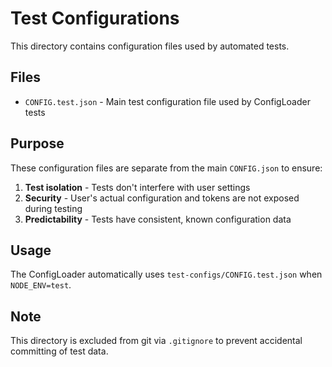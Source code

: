 # Test Configurations

This directory contains configuration files used by automated tests.

## Files

- `CONFIG.test.json` - Main test configuration file used by ConfigLoader tests

## Purpose

These configuration files are separate from the main `CONFIG.json` to ensure:

1. **Test isolation** - Tests don't interfere with user settings
2. **Security** - User's actual configuration and tokens are not exposed during testing
3. **Predictability** - Tests have consistent, known configuration data

## Usage

The ConfigLoader automatically uses `test-configs/CONFIG.test.json` when `NODE_ENV=test`.

## Note

This directory is excluded from git via `.gitignore` to prevent accidental committing of test data.